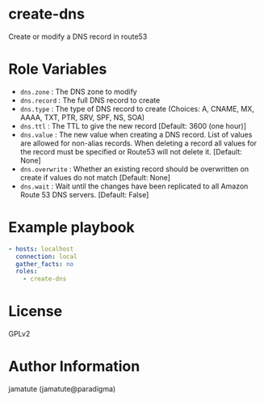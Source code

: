 # create-dns

Create or modify a DNS record in route53

# Role Variables

* `dns.zone`      : The DNS zone to modify
* `dns.record`    : The full DNS record to create
* `dns.type`      : The type of DNS record to create (Choices: A, CNAME, MX, AAAA, TXT, PTR, SRV, SPF, NS, SOA)
* `dns.ttl`       : The TTL to give the new record [Default: 3600 (one hour)]
* `dns.value`     : The new value when creating a DNS record.  List of values are allowed for non-alias records.  When deleting a record all values for the record must be specified or Route53 will not delete it.  [Default: None]
* `dns.overwrite` : Whether an existing record should be overwritten on create if values do not match [Default: None]
* `dns.wait`      : Wait until the changes have been replicated to all Amazon Route 53 DNS servers.  [Default: False]


# Example playbook

```yaml
- hosts: localhost
  connection: local
  gather_facts: no
  roles:
    - create-dns
```

# License

GPLv2

# Author Information
jamatute (jamatute@paradigma)
